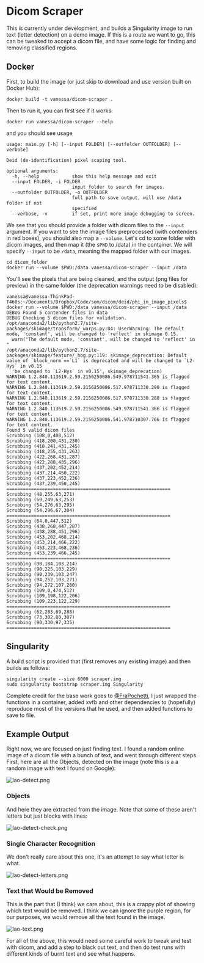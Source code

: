 # Dicom Scraper

This is currently under development, and builds a Singularity image to run text (letter detection) on a demo image. If this is a route we want to go, this can be tweaked to accept a dicom file, and have some logic for finding and removing classified regions.

## Docker
First, to build the image (or just skip to download and use version built on Docker Hub):

```
docker build -t vanessa/dicom-scraper .
```

Then to run it, you can first see if it works:

```
docker run vanessa/dicom-scraper --help
```

and you should see usage

```
usage: main.py [-h] [--input FOLDER] [--outfolder OUTFOLDER] [--verbose]

Deid (de-identification) pixel scaping tool.

optional arguments:
  -h, --help            show this help message and exit
  --input FOLDER, -i FOLDER
                        input folder to search for images.
  --outfolder OUTFOLDER, -o OUTFOLDER
                        full path to save output, will use /data folder if not
                        specified
  --verbose, -v         if set, print more image debugging to screen.
```

We see that you should provide a folder with dicom files to the `--input` argument. If you want to see the image files preprocessed (with contenders in red boxes), you should also map a `--volume`. Let's cd to some folder with dicom images, and then map it (the `$PWD` to /data) in the container. We will specify `--input` to be `/data`, meaning the mapped folder with our images.

```
cd dicom_folder
docker run --volume $PWD:/data vanessa/dicom-scraper --input /data
``` 

You'll see the pixels that are being cleaned, and the output (png files for preview) in the same folder (the deprecation warnings need to be disabled):

```
vanessa@vanessa-ThinkPad-T460s:~/Documents/Dropbox/Code/som/dicom/deid/phi_in_image_pixels$ docker run --volume $PWD:/data vanessa/dicom-scraper --input /data
DEBUG Found 5 contender files in data
DEBUG Checking 5 dicom files for validation.
/opt/anaconda2/lib/python2.7/site-packages/skimage/transform/_warps.py:84: UserWarning: The default mode, 'constant', will be changed to 'reflect' in skimage 0.15.
  warn("The default mode, 'constant', will be changed to 'reflect' in "
/opt/anaconda2/lib/python2.7/site-packages/skimage/feature/_hog.py:119: skimage_deprecation: Default value of `block_norm`==`L1` is deprecated and will be changed to `L2-Hys` in v0.15
  'be changed to `L2-Hys` in v0.15', skimage_deprecation)
WARNING 1.2.840.113619.2.59.2156250086.549.978711541.365 is flagged for text content.
WARNING 1.2.840.113619.2.59.2156250086.517.978711330.290 is flagged for text content.
WARNING 1.2.840.113619.2.59.2156250086.517.978711330.288 is flagged for text content.
WARNING 1.2.840.113619.2.59.2156250086.549.978711541.366 is flagged for text content.
WARNING 1.2.840.113619.2.59.2156250086.541.978710307.766 is flagged for text content.
Found 5 valid dicom files
Scrubbing (108,0,408,512)
Scrubbing (418,200,431,230)
Scrubbing (418,241,431,245)
Scrubbing (418,255,431,263)
Scrubbing (422,268,431,287)
Scrubbing (422,288,435,296)
Scrubbing (437,202,452,214)
Scrubbing (437,214,450,222)
Scrubbing (437,223,452,236)
Scrubbing (437,239,450,245)
============================================================
Scrubbing (48,255,63,271)
Scrubbing (50,249,63,253)
Scrubbing (54,276,63,295)
Scrubbing (54,296,67,304)
============================================================
Scrubbing (64,0,447,512)
Scrubbing (438,268,447,287)
Scrubbing (438,288,451,296)
Scrubbing (453,202,468,214)
Scrubbing (453,214,466,222)
Scrubbing (453,223,468,236)
Scrubbing (453,239,466,245)
============================================================
Scrubbing (90,184,103,214)
Scrubbing (90,225,103,229)
Scrubbing (90,239,103,247)
Scrubbing (94,252,103,271)
Scrubbing (94,272,107,280)
Scrubbing (109,0,474,512)
Scrubbing (109,198,122,206)
Scrubbing (109,223,122,229)
============================================================
Scrubbing (62,283,69,288)
Scrubbing (73,302,80,307)
Scrubbing (90,330,97,335)
============================================================
```

## Singularity
A build script is provided that (first removes any existing image) and then builds as follows:

```
singularity create --size 6000 scraper.img
sudo singularity bootstrap scraper.img Singularity
```

Complete credit for the base work goes to [@FraPochetti](http://francescopochetti.com/portfoliodata-science-machine-learning/), I just wrapped the functions in a container, added xvfb and other dependencies to (hopefully) reproduce most of the versions that he used, and then added functions to save to file.


## Example Output
Right now, we are focused on just finding text. I found a random online image of a dicom file with a bunch of text, and went through different steps. First, here are all the Objects, detected on the image (note this is a a random image with text I found on Google):

![lao-detect.png](img/lao-detect.png)


### Objects
And here they are extracted from the image. Note that some of these aren't letters but just blocks with lines:

![lao-detect-check.png](img/lao-detect-check.png)


### Single Character Recognition

We don't really care about this one, it's an attempt to say what letter is what.

![lao-detect-letters.png](img/lao-detect-letters.png)


### Text that Would be Removed
This is the part that (I think) we care about, this is a crappy plot of showing which text would be removed. I think we can ignore the purple region, for our purposes, we would remove all the text found in the image.

![lao-text.png](img/lao-text.png)


For all of the above, this would need some careful work to tweak and test with dicom, and add a step to black out text, and then do test runs with different kinds of burnt text and see what happens.
